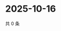 # 2025-10-16

共 0 条

<!-- BEGIN ZHIHUQUESTIONS -->
<!-- 最后更新时间 Thu Oct 16 2025 04:13:15 GMT+0800 (China Standard Time) -->

<!-- END ZHIHUQUESTIONS -->
